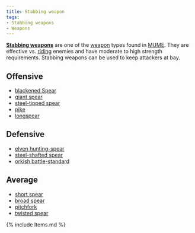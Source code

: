 ```yaml
---
title: Stabbing weapon
tags:
- Stabbing weapons
- Weapons
---
```


**[Stabbing weapons](Stabbing_weapons "wikilink")** are one of the
[weapon](weapon "wikilink") types found in [MUME](MUME "wikilink"). They
are effective vs. [riding](ride "wikilink") enemies and have moderate to
high strength requirements. Stabbing weapons can be used to keep
attackers at bay.

## Offensive

- [blackened Spear](blackened_Spear "wikilink")
- [giant spear](giant_spear "wikilink")
- [steel-tipped spear](steel-tipped_spear "wikilink")
- [pike](pike "wikilink")
- [longspear](longspear "wikilink")

## Defensive

- [elven hunting-spear](elven_hunting-spear "wikilink")
- [steel-shafted spear](steel-shafted_spear "wikilink")
- [orkish battle-standard](orkish_battle-standard "wikilink")

## Average

- [short spear](short_spear "wikilink")
- [broad spear](broad_spear "wikilink")
- [pitchfork](pitchfork "wikilink")
- [twisted spear](twisted_spear "wikilink")

{% include Items.md %}
